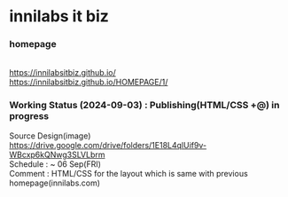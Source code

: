 # innilabs it biz

### homepage
<br/>https://innilabsitbiz.github.io/
<br/>https://innilabsitbiz.github.io/HOMEPAGE/1/


### Working Status (2024-09-03) : Publishing(HTML/CSS +@) in progress

Source Design(image) https://drive.google.com/drive/folders/1E18L4qlUif9v-WBcxp6kQNwg3SLVLbrm
<br />Schedule : ~ 06 Sep(FRI)
<br />Comment : HTML/CSS for the layout which is same with previous homepage(innilabs.com)
